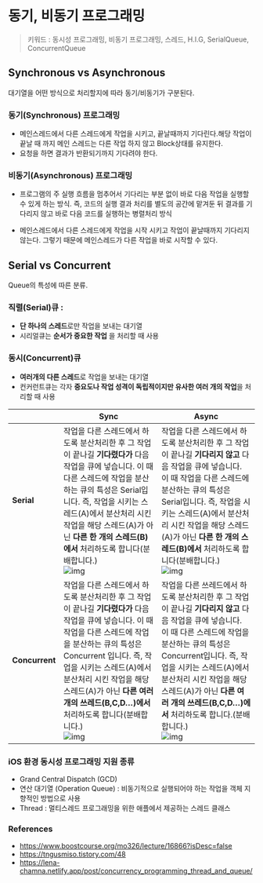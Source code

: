 # 동기, 비동기  프로그래밍

> 키워드 : 동시성 프로그래밍, 비동기 프로그래밍, 스레드, H.I.G, SerialQueue, ConcurrentQueue

## Synchronous vs Asynchronous

 대기열을 어떤 방식으로 처리할지에 따라 동기/비동기가 구분된다. 

### 동기(Synchronous) 프로그래밍

- 메인스레드에서 다른 스레드에게 작업을 시키고, 끝날때까지 기다린다.해당 작업이 끝날 때 까지 메인 스레드는 다른 작업 하지 않고 Block상태를 유지한다.
-  요청을 하면 결과가 반환되기까지 기다려야 한다. 

### 비동기(Asynchronous) 프로그래밍

- 프로그램의 주 실행 흐름을 멈추어서 기다리는 부분 없이 바로 다음 작업을 실행할 수 있게 하는 방식. 즉, 코드의 실행 결과 처리를 별도의 공간에 맡겨둔 뒤 결과를 기다리지 않고 바로 다음 코드를 실행하는 병렬처리 방식

- 메인스레드에서 다른 스레드에게 작업을 시작 시키고 작업이 끝날때까지 기다리지 않는다. 그렇기 때문에 메인스레드가 다른 작업을 바로 시작할 수 있다. 



## Serial vs Concurrent

Queue의 특성에 따른 분류. 

### 직렬(Serial)큐 : 

- **단 하나의 스레드**로만 작업을 보내는 대기열
- 시리얼큐는 **순서가 중요한 작업** 을 처리할 때 사용

### 동시(Concurrent)큐 

- **여러개의 다른 스레드**로 작업을 보내는 대기열
- 컨커런트큐는 각자 **중요도나 작업 성격이 독립적이지만 유사한 여러 개의 작업**을 처리할 때 사용

|                | Sync                                                         | Async                                                        |
| -------------- | ------------------------------------------------------------ | ------------------------------------------------------------ |
| **Serial**     | 작업을 다른 스레드에서 하도록 분산처리한 후 그 작업이 끝나길 **기다렸다가** 다음 작업을 큐에 넣습니다. 이 때 다른 스레드에 작업을 분산하는 큐의 특성은 Serial입니다. 즉, 작업을 시키는 스레드(A)에서 분산처리 시킨 작업을 해당 스레드(A)가 아닌 **다른 한 개의 스레드(B)에서** 처리하도록 합니다(분배합니다.)<br />![img](https://i.imgur.com/hRuqzM1.png) | 작업을 다른 스레드에서 하도록 분산처리한 후 그 작업이 끝나길 **기다리지 않고** 다음 작업을 큐에 넣습니다. 이 때 작업을 다른 스레드에 분산하는 큐의 특성은 Serial입니다. 즉, 작업을 시키는 스레드(A)에서 분산처리 시킨 작업을 해당 스레드(A)가 아닌 **다른 한 개의 스레드(B)에서** 처리하도록 합니다(분배합니다.)<br />![img](https://i.imgur.com/qt4qV7K.png) |
| **Concurrent** | 작업을 다른 스레드에서 하도록 분산처리한 후 그 작업이 끝나길 **기다렸다가** 다음 작업을 큐에 넣습니다. 이 때 작업을 다른 스레드에 작업을 분산하는 큐의 특성은 Concurrent 입니다. 즉, 작업을 시키는 스레드(A)에서 분산처리 시킨 작업을 해당 스레드(A)가 아닌 **다른 여러 개의 쓰레드(B,C,D…)에서** 처리하도록 합니다(분배합니다.)<br />![img](https://i.imgur.com/ou8BToH.png) | 작업을 다른 쓰레드에서 하도록 분산처리한 후 그 작업이 끝나길 **기다리지 않고** 다음 작업을 큐에 넣습니다. 이 때 다른 스레드에 작업을 분산하는 큐의 특성은 Concurrent입니다. 즉, 작업을 시키는 스레드(A)에서 분산처리 시킨 작업을 해당 스레드(A)가 아닌 **다른 여러 개의 쓰레드(B,C,D…)에서** 처리하도록 합니다.(분배합니다.)<br />![img](https://i.imgur.com/Mro0GTL.png) |



### iOS 환경 동시성 프로그래밍 지원 종류

- Grand Central Dispatch (GCD)
- 연산 대기열 (Operation Queue) : 비동기적으로 실행되어야 하는 작업을 객체 지향적인 방법으로 사용
- Thread : 멀티스레드 프로그래밍을 위한 애플에서 제공하는 스레드 클래스





### References

- https://www.boostcourse.org/mo326/lecture/16866?isDesc=false
- https://tngusmiso.tistory.com/48
- https://lena-chamna.netlify.app/post/concurrency_programming_thread_and_queue/